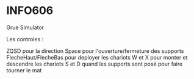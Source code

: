 # INFO606
Grue Simulator

Les controles :

ZQSD pour la direction
Space pour l'ouverture/fermeture des supports
FlecheHaut/FlecheBas pour deployer les chariots
W et X pour monter et descendre les chariots
S et D quand les supports sont posé pour faire tourner le mat
